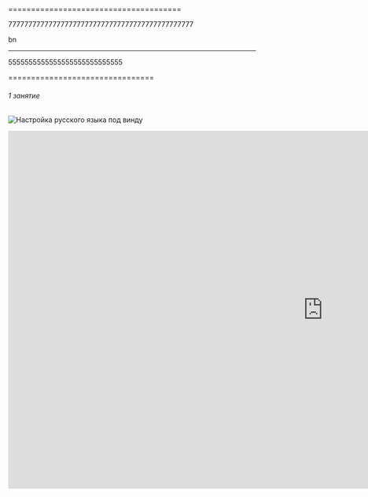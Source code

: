 ======================================






7777777777777777777777777777777777777777777777




bn

******************************************


5555555555555555555555555555








================================
###### 1 занятие


![Настройка русского языка под винду](https://habr.com/ru/post/74839/)

<iframe width="1280" height="727" src="https://www.youtube.com/embed/zZBiln_2FhM" title="Git и GitHub Курс Для Новичков" frameborder="0" allow="accelerometer; autoplay; clipboard-write; encrypted-media; gyroscope; picture-in-picture" allowfullscreen></iframe>
